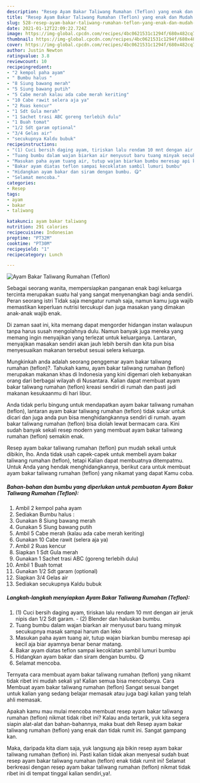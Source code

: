 ```yaml
---
description: "Resep Ayam Bakar Taliwang Rumahan (Teflon) yang enak dan Mudah Dibuat"
title: "Resep Ayam Bakar Taliwang Rumahan (Teflon) yang enak dan Mudah Dibuat"
slug: 528-resep-ayam-bakar-taliwang-rumahan-teflon-yang-enak-dan-mudah-dibuat
date: 2021-01-12T22:09:22.724Z
image: https://img-global.cpcdn.com/recipes/4bc0621531c1294f/680x482cq70/ayam-bakar-taliwang-rumahan-teflon-foto-resep-utama.jpg
thumbnail: https://img-global.cpcdn.com/recipes/4bc0621531c1294f/680x482cq70/ayam-bakar-taliwang-rumahan-teflon-foto-resep-utama.jpg
cover: https://img-global.cpcdn.com/recipes/4bc0621531c1294f/680x482cq70/ayam-bakar-taliwang-rumahan-teflon-foto-resep-utama.jpg
author: Justin Newton
ratingvalue: 3.8
reviewcount: 10
recipeingredient:
- "2 kempol paha ayam"
- " Bumbu halus "
- "8 Siung bawang merah"
- "5 Siung bawang putih"
- "5 Cabe merah kalau ada cabe merah keriting"
- "10 Cabe rawit selera aja ya"
- "2 Ruas kencur"
- "1 Sdt Gula merah"
- "1 Sachet trasi ABC goreng terlebih dulu"
- "1 Buah tomat"
- "1/2 Sdt garam optional"
- "3/4 Gelas air"
- "secukupnya Kaldu bubuk"
recipeinstructions:
- "(1) Cuci bersih daging ayam, tiriskan lalu rendam 10 mnt dengan air jeruk nipis dan 1/2 Sdt garam.  (2) Blender dan haluskan bumbu."
- "Tuang bumbu dalam wajan biarkan air menyusut baru tuang minyak secukupnya masak sampai harum dan leko"
- "Masukan paha ayam tuang air, tutup wajan biarkan bumbu meresap api kecil aja biar ayamnya benar benar matang."
- "Bakar ayam diatas teflon sampai kecoklatan sambil lumuri bumbu"
- "Hidangkan ayam bakar dan siram dengan bumbu. 😋"
- "Selamat mencoba."
categories:
- Resep
tags:
- ayam
- bakar
- taliwang

katakunci: ayam bakar taliwang 
nutrition: 291 calories
recipecuisine: Indonesian
preptime: "PT32M"
cooktime: "PT30M"
recipeyield: "1"
recipecategory: Lunch

---
```



![Ayam Bakar Taliwang Rumahan (Teflon)](https://img-global.cpcdn.com/recipes/4bc0621531c1294f/680x482cq70/ayam-bakar-taliwang-rumahan-teflon-foto-resep-utama.jpg)

Sebagai seorang wanita, mempersiapkan panganan enak bagi keluarga tercinta merupakan suatu hal yang sangat menyenangkan bagi anda sendiri. Peran seorang istri Tidak saja mengatur rumah saja, namun kamu juga wajib memastikan keperluan nutrisi tercukupi dan juga masakan yang dimakan anak-anak wajib enak.

Di zaman  saat ini, kita memang dapat mengorder hidangan instan walaupun tanpa harus susah mengolahnya dulu. Namun banyak juga mereka yang memang ingin menyajikan yang terlezat untuk keluarganya. Lantaran, menyajikan masakan sendiri akan jauh lebih bersih dan kita pun bisa menyesuaikan makanan tersebut sesuai selera keluarga. 



Mungkinkah anda adalah seorang penggemar ayam bakar taliwang rumahan (teflon)?. Tahukah kamu, ayam bakar taliwang rumahan (teflon) merupakan makanan khas di Indonesia yang kini digemari oleh kebanyakan orang dari berbagai wilayah di Nusantara. Kalian dapat membuat ayam bakar taliwang rumahan (teflon) kreasi sendiri di rumah dan pasti jadi makanan kesukaanmu di hari libur.

Anda tidak perlu bingung untuk mendapatkan ayam bakar taliwang rumahan (teflon), lantaran ayam bakar taliwang rumahan (teflon) tidak sukar untuk dicari dan juga anda pun bisa menghidangkannya sendiri di rumah. ayam bakar taliwang rumahan (teflon) bisa diolah lewat bermacam cara. Kini sudah banyak sekali resep modern yang membuat ayam bakar taliwang rumahan (teflon) semakin enak.

Resep ayam bakar taliwang rumahan (teflon) pun mudah sekali untuk dibikin, lho. Anda tidak usah capek-capek untuk membeli ayam bakar taliwang rumahan (teflon), tetapi Kalian dapat membuatnya ditempatmu. Untuk Anda yang hendak menghidangkannya, berikut cara untuk membuat ayam bakar taliwang rumahan (teflon) yang nikamat yang dapat Kamu coba.

<!--inarticleads1-->

##### Bahan-bahan dan bumbu yang diperlukan untuk pembuatan Ayam Bakar Taliwang Rumahan (Teflon):

1. Ambil 2 kempol paha ayam
1. Sediakan  Bumbu halus :
1. Gunakan 8 Siung bawang merah
1. Gunakan 5 Siung bawang putih
1. Ambil 5 Cabe merah (kalau ada cabe merah keriting)
1. Gunakan 10 Cabe rawit (selera aja ya)
1. Ambil 2 Ruas kencur
1. Siapkan 1 Sdt Gula merah
1. Gunakan 1 Sachet trasi ABC (goreng terlebih dulu)
1. Ambil 1 Buah tomat
1. Gunakan 1/2 Sdt garam (optional)
1. Siapkan 3/4 Gelas air
1. Sediakan secukupnya Kaldu bubuk




<!--inarticleads2-->

##### Langkah-langkah menyiapkan Ayam Bakar Taliwang Rumahan (Teflon):

1. (1) Cuci bersih daging ayam, tiriskan lalu rendam 10 mnt dengan air jeruk nipis dan 1/2 Sdt garam.  - (2) Blender dan haluskan bumbu.
1. Tuang bumbu dalam wajan biarkan air menyusut baru tuang minyak secukupnya masak sampai harum dan leko
1. Masukan paha ayam tuang air, tutup wajan biarkan bumbu meresap api kecil aja biar ayamnya benar benar matang.
1. Bakar ayam diatas teflon sampai kecoklatan sambil lumuri bumbu
1. Hidangkan ayam bakar dan siram dengan bumbu. 😋
1. Selamat mencoba.




Ternyata cara membuat ayam bakar taliwang rumahan (teflon) yang nikamt tidak ribet ini mudah sekali ya! Kalian semua bisa mencobanya. Cara Membuat ayam bakar taliwang rumahan (teflon) Sangat sesuai banget untuk kalian yang sedang belajar memasak atau juga bagi kalian yang telah ahli memasak.

Apakah kamu mau mulai mencoba membuat resep ayam bakar taliwang rumahan (teflon) nikmat tidak ribet ini? Kalau anda tertarik, yuk kita segera siapin alat-alat dan bahan-bahannya, maka buat deh Resep ayam bakar taliwang rumahan (teflon) yang enak dan tidak rumit ini. Sangat gampang kan. 

Maka, daripada kita diam saja, yuk langsung aja bikin resep ayam bakar taliwang rumahan (teflon) ini. Pasti kalian tiidak akan menyesal sudah buat resep ayam bakar taliwang rumahan (teflon) enak tidak rumit ini! Selamat berkreasi dengan resep ayam bakar taliwang rumahan (teflon) nikmat tidak ribet ini di tempat tinggal kalian sendiri,ya!.

